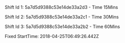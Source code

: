 
Shift Id 1: 5a7d5d9388c53e14de33a2d3  - Time 15Mins

Shift Id 2: 5a7d5d9388c53e14de33a2c1  - Time 30Mins

Shift Id 3: 5a7d5d9388c53e14de33a2b2  - Time 60Mins

Fixed StartTime: 2018-04-25T06:49:26.442Z